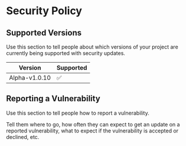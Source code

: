 # Security Policy

## Supported Versions

Use this section to tell people about which versions of your project are
currently being supported with security updates.

| Version | Supported          |
| ------- | ------------------ |
| Alpha-v1.0.10 | :white_check_mark: |

## Reporting a Vulnerability

Use this section to tell people how to report a vulnerability.

Tell them where to go, how often they can expect to get an update on a
reported vulnerability, what to expect if the vulnerability is accepted or
declined, etc.
